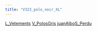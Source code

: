 ```yaml
---
title: "V323_polo_noir_XL"
---
```


[L_Vetements](notes/equipements/L_Vetements.md) [V_PolosGris](notes/equipements/vetements/V_PolosGris.md) [juanAlbo](notes/utilisateurs/beneficiaires/juanAlbo.md)[S_Perdu](notes/statut/S_Perdu.md)